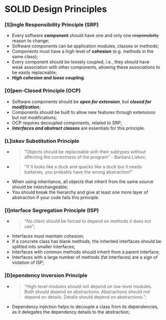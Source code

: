 # SOLID Design Principles

### [S]ingle Responsibility Principle (SRP)
 - Every software **component** should have one and only one ~~responsibilty~~ reason to change;
 - Software components can be application modules, classes or methods;
 - Components must have a high level of **cohesion** (e.g. methods in the same class);
 - Every component should be loosely coupled, i.e., they should have weak association with other components, allowing these associations to be easily replaceable;
 - ___High cohesion and loose coupling___.

### [O]pen-Closed Principle (OCP)
 - Software components should be ***open for extension***, but ***closed for modification***;
 - Components should be built to allow new features through extensions but not modifications;
 - OCP requires decoupled components, related to SRP;
 - ***Interfaces and abstract classes*** are essentials for this principle.

### [L]iskov Substitution Principle
 - > "Objects should be replaceable with their subtypes without affecting the correctness of the program" - Barbara Liskov;
 - > "If it looks like a duck and quacks like a duck but it needs batteries, you probably have the wrong abstraction!"
 - When using inheritance, all objects that inherit from the same source should be interchangeable;
 - You should break the hierarchy and give at least one more layer of abstraction if your code fails this principle.

### [I]nterface Segregation Principle (ISP)
 - > "No client should be forced to depend on methods it does not use";
 - Interfaces must maintain cohesion;
 - If a concrete class has blank methods, the inherited interfaces should be splitted into smaller interfaces;
 - Interfaces with common methods should inherit from a parent interface;
 - Interfaces with a large number of methods (fat interfaces) are a sign of violation of ISP;

### [D]ependency Inversion Principle
 - > "High-level modules should not depend on low-level modules. Both should depend on abstractions. Abstractions should not depend on details. Details should depend on abstractions.";
 - Dependency injection helps to decouple a class from its dependencies, as it delegates the dependency details to the abstraction;
